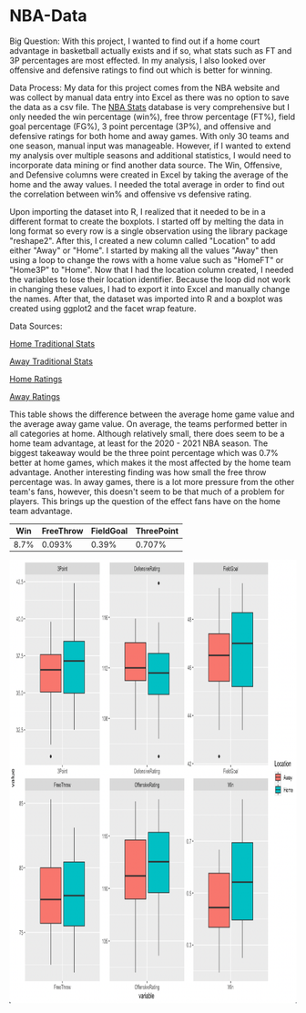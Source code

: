 # NBA-Data

Big Question: With this project, I wanted to find out if a home court advantage in basketball actually exists and if so, what stats such as FT and 3P percentages are most effected. In my analysis, I also looked over offensive and defensive ratings to find out which is better for winning.

Data Process: My data for this project comes from the NBA website and was collect by manual data entry into Excel as there was no option to save the data as a csv file. The [NBA Stats](https://www.nba.com/stats/) database is very comprehensive but I only needed the win percentage (win%), free throw percentage (FT%), field goal percentage (FG%), 3 point percentage (3P%), and offensive and defensive ratings for both home and away games. With only 30 teams and one season, manual input was manageable. However, if I wanted to extend my analysis over multiple seasons and additional statistics, I would need to incorporate data mining or find another data source. The Win, Offensive, and Defensive columns were created in Excel by taking the average of the home and the away values. I needed the total average in order to find out the correlation between win% and offensive vs defensive rating.

Upon importing the dataset into R, I realized that it needed to be in a different format to create the boxplots. I started off by melting the data in long format so every row is a single observation using the library package "reshape2". After this, I created a new column called "Location" to add either "Away" or "Home". I started by making all the values "Away" then using a loop to change the rows with a home value such as "HomeFT" or "Home3P" to "Home". Now that I had the location column created, I needed the variables to lose their location identifier. Because the loop did not work in changing these values, I had to export it into Excel and manually change the names. After that, the dataset was imported into R and a boxplot was created using ggplot2 and the facet wrap feature. 

Data Sources:

[Home Traditional Stats](https://www.nba.com/stats/teams/traditional/?sort=W_PCT&dir=-1&Season=2020-21&SeasonType=Regular%20Season&Location=Home)

[Away Traditional Stats](https://www.nba.com/stats/teams/traditional/?sort=W_PCT&dir=-1&Season=2020-21&SeasonType=Regular%20Season&Location=Road)

[Home Ratings](https://www.nba.com/stats/teams/advanced/?sort=W&dir=-1&Season=2020-21&SeasonType=Regular%20Season&Location=Home)

[Away Ratings](https://www.nba.com/stats/teams/advanced/?sort=W&dir=-1&Season=2020-21&SeasonType=Regular%20Season&Location=Road)

This table shows the difference between the average home game value and the average away game value. On average, the teams performed better in all categories at home. Although relatively small, there does seem to be a home team advantage, at least for the 2020 - 2021 NBA season. The biggest takeaway would be the three point percentage which was 0.7% better at home games, which makes it the most affected by the home team advantage. Another interesting finding was how small the free throw percentage was. In away games, there is a lot more pressure from the other team's fans, however, this doesn't seem to be that much of a problem for players. This brings up the question of the effect fans have on the home team advantage.  


| Win    	| FreeThrow 	| FieldGoal 	| ThreePoint 	|
|--------	|-----------	|-----------	|------------	|
| 8.7%  	| 0.093%    	| 0.39%     	| 0.707%     	|  


<img src="Boxplots.png" width="850" height="780">


